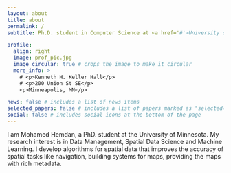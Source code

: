 ```yaml
---
layout: about
title: about
permalink: /
subtitle: Ph.D. student in Computer Science at <a href='#'>University of Minnesota</a>

profile:
  align: right
  image: prof_pic.jpg
  image_circular: true # crops the image to make it circular
  more_info: >
    # <p>Kenneth H. Keller Hall</p>
    # <p>200 Union St SE</p>
    <p>Minneapolis, MN</p>

news: false # includes a list of news items
selected_papers: false # includes a list of papers marked as "selected={true}"
social: false # includes social icons at the bottom of the page
---
```


I am Mohamed Hemdan, a PhD. student at the University of Minnesota. My research interest is in Data Management, Spatial Data Science and Machine Learning. I develop algorithms for spatial data that improves the accuracy of spatial tasks like navigation, building systems for maps, providing the maps with rich metadata.
